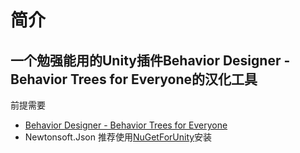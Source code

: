# 简介
一个勉强能用的Unity插件Behavior Designer - Behavior Trees for Everyone的汉化工具
---
前提需要
- [Behavior Designer - Behavior Trees for Everyone](https://assetstore.unity.com/packages/tools/behavior-ai/behavior-designer-behavior-trees-for-everyone-15277)
- Newtonsoft.Json 推荐使用[NuGetForUnity](https://github.com/GlitchEnzo/NuGetForUnity)安装
